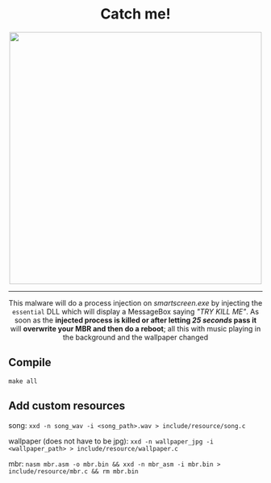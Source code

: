 <div align="center">

# Catch me!

<img src="https://github.com/aniko33/Catch-me/assets/76649588/0c36e2f1-b4c0-4ec4-88be-c4299e3dc3a0" width=500px>

---

This malware will do a process injection on *smartscreen.exe* by injecting the `essential` DLL which will display a MessageBox saying *"TRY KILL ME"*. 
As soon as the **injected process is killed or after letting *25 seconds* pass it**
will **overwrite your MBR and then do a reboot**; all this with music playing in the background and the wallpaper changed 

</div>

## Compile
`make all`

## Add custom resources
song: `xxd -n song_wav -i <song_path>.wav > include/resource/song.c`

wallpaper (does not have to be jpg): `xxd -n wallpaper_jpg -i <wallpaper_path> > include/resource/wallpaper.c`

mbr: `nasm mbr.asm -o mbr.bin && xxd -n mbr_asm -i mbr.bin > include/resource/mbr.c && rm mbr.bin`

